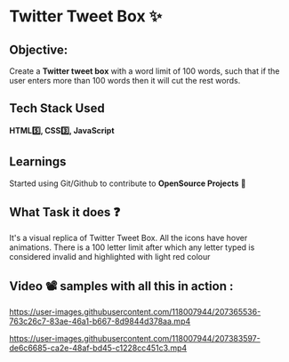 # Twitter Tweet Box ✨
## Objective:
Create a **Twitter tweet box** with a word limit of 100 words, such that if the user enters more than 100 words then it will cut the rest words.
## Tech Stack Used
**HTML5️⃣, CSS3️⃣, JavaScript** 
## Learnings
Started using Git/Github to contribute to **OpenSource Projects** 🙂

## What Task it does ❓
It's a visual replica of Twitter Tweet Box. All the icons have hover animations.
There is a 100 letter limit after which any letter typed is considered invalid and highlighted with light red 
colour
## Video 📽️ samples with all this in  action :

https://user-images.githubusercontent.com/118007944/207365536-763c26c7-83ae-46a1-b667-8d9844d378aa.mp4






https://user-images.githubusercontent.com/118007944/207383597-de6c6685-ca2e-48af-bd45-c1228cc451c3.mp4

